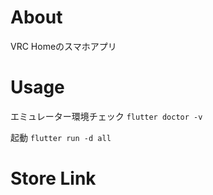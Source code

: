 # About
VRC Homeのスマホアプリ

# Usage
エミュレーター環境チェック
`flutter doctor -v`

起動
`flutter run -d all`

# Store Link
